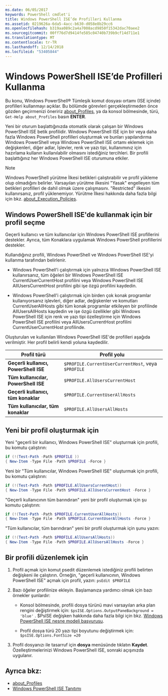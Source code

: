 ```yaml
---
ms.date: 06/05/2017
keywords: PowerShell cmdlet'i
title: Windows PowerShell ISE’de Profilleri Kullanma
ms.assetid: 0219626a-6da5-4acc-b630-d058e8b29cc6
ms.openlocfilehash: b319aa089c2a4a7008acd9850f15342dac70aee2
ms.sourcegitcommit: 00ff76d7d9414fe585c04740b739b9cf14d711e1
ms.translationtype: MT
ms.contentlocale: tr-TR
ms.lasthandoff: 12/14/2018
ms.locfileid: "53405844"
---
```

# <a name="how-to-use-profiles-in-windows-powershell-ise"></a>Windows PowerShell ISE’de Profilleri Kullanma

Bu konu, Windows PowerShell® Tümleşik komut dosyası ortamı (ISE içinde) profilleri kullanmayı açıklar. Bu bölümde görevleri gerçekleştirmeden önce gözden geçirmenizi öneririz [about_Profiles](/powershell/module/microsoft.powershell.core/about/about_profiles), ya da konsol bölmesinde, türü, `Get-Help about_Profiles` basın **ENTER**.

Yeni bir oturum başlattığınızda otomatik olarak çalışan bir Windows PowerShell ISE betik profilidir.  Windows PowerShell ISE için bir veya daha fazla Windows PowerShell profilleri oluşturmak ve bunları yapılandırma Windows PowerShell veya Windows PowerShell ISE ortamı eklemek için değişkenleri, diğer adlar, İşlevler, renk ve yazı tipi, kullanımınız için hazırlama kullanın kullanılabilir olmasını istediğiniz tercihleri. Bir profili başlattığınız her Windows PowerShell ISE oturumuna etkiler.

> [!NOTE]
> Windows PowerShell yürütme İlkesi betikleri çalıştırabilir ve profil yükleme olup olmadığını belirler. Varsayılan yürütme ilkesini "Yasak" engelleyen tüm betikleri profilleri de dahil olmak üzere çalışmasını. "Restricted" ilkesini kullanırsanız, profil yüklenemiyor. Yürütme İlkesi hakkında daha fazla bilgi için bkz. [about_Execution_Policies](/powershell/module/microsoft.powershell.core/about/about_execution_policies).

## <a name="selecting-a-profile-to-use-in-the-windows-powershell-ise"></a>Windows PowerShell ISE'de kullanmak için bir profil seçme

Geçerli kullanıcı ve tüm kullanıcılar için Windows PowerShell ISE profillerini destekler. Ayrıca, tüm Konaklara uygulamak Windows PowerShell profillerini destekler.

Kullandığınız profili, Windows PowerShell ve Windows PowerShell ISE'yi kullanma tarafından belirlenir.

- Windows PowerShell'i çalıştırmak için yalnızca Windows PowerShell ISE kullanırsanız, tüm öğeleri bir Windows PowerShell ISE CurrentUserCurrentHost profilini veya Windows PowerShell ISE AllUsersCurrentHost profilini gibi işe özgü profilini kaydedin.

- Windows PowerShell'i çalıştırmak için birden çok konak programlar kullanıyorsanız işlevleri, diğer adlar, değişkenler ve komutları CurrentUserAllHosts gibi tüm konak programlar etkileyen bir profilinde AllUsersAllHosts kaydedin ve işe özgü özellikler gibi Windows PowerShell ISE için renk ve yazı tipi özelleştirme için Windows PowerShell ISE profilini veya AllUsersCurrentHost profilini CurrentUserCurrentHost profilinde.

Oluşturulan ve kullanılan Windows PowerShell ISE'de profilleri aşağıda verilmiştir. Her profil belirli kendi yoluna kaydedilir.

| Profil türü | Profil yolu |
| --- | --- |
| **Geçerli kullanıcı, PowerShell ISE**| `$PROFILE.CurrentUserCurrentHost`, veya `$PROFILE` |
| **Tüm kullanıcılar, PowerShell ISE**| `$PROFILE.AllUsersCurrentHost` |
| **Geçerli kullanıcı, tüm konaklar**| `$PROFILE.CurrentUserAllHosts` |
| **Tüm kullanıcılar, tüm konaklar** | `$PROFILE.AllUsersAllHosts` |

## <a name="to-create-a-new-profile"></a>Yeni bir profil oluşturmak için

Yeni "geçerli bir kullanıcı, Windows PowerShell ISE" oluşturmak için profili, bu komutu çalıştırın:

```powershell
if (!(Test-Path -Path $PROFILE ))
{ New-Item -Type File -Path $PROFILE -Force }
```

Yeni bir "Tüm kullanıcılar, Windows PowerShell ISE" oluşturmak için profili, bu komutu çalıştırın:

```powershell
if (!(Test-Path -Path $PROFILE.AllUsersCurrentHost))
{ New-Item -Type File -Path $PROFILE.AllUsersCurrentHost -Force }
```

"Geçerli kullanıcının tüm barındıran" yeni bir profil oluşturmak için şu komutu çalıştırın:

```powershell
if (!(Test-Path -Path $PROFILE.CurrentUserAllHosts))
{ New-Item -Type File -Path $PROFILE.CurrentUserAllHosts -Force }
```

"Tüm kullanıcılar, tüm barındıran" yeni bir profil oluşturmak için şunu yazın:

```powershell
if (!(Test-Path -Path $PROFILE.AllUsersAllHosts))
{ New-Item -Type File -Path $PROFILE.AllUsersAllHosts -Force }
```

## <a name="to-edit-a-profile"></a>Bir profili düzenlemek için

1. Profil açmak için komut psedit düzenlemek istediğiniz profili belirten değişkeni ile çalıştırın. Örneğin, "geçerli kullanıcının, Windows PowerShell ISE" açmak için profil, yazın: `psEdit $PROFILE`

2. Bazı öğeler profilinize ekleyin. Başlamanıza yardımcı olmak için bazı örnekler şunlardır:

   - Konsol bölmesinde, profili dosya türünü mavi varsayılan arka plan rengini değiştirmek için: `$psISE.Options.OutputPaneBackground = 'blue'` . $PsISE değişken hakkında daha fazla bilgi için bkz. [Windows PowerShell ISE nesne modeli başvurusu](object-model/The-ISE-Object-Model-Hierarchy.md).

   - Profil dosya türü 20 yazı tipi boyutunu değiştirmek için: `$psISE.Options.FontSize =20`

3. Profil dosyanızı ile tasarruf için **dosya** menüsünde tıklatın **Kaydet**. Özelleştirmelerinizi Windows PowerShell ISE, sonraki açışınızda uygulanır.

## <a name="see-also"></a>Ayrıca bkz:

- [about_Profiles](/powershell/module/microsoft.powershell.core/about/about_profiles)
- [Windows PowerShell ISE Tanıtımı](Introducing-the-Windows-PowerShell-ISE.md)